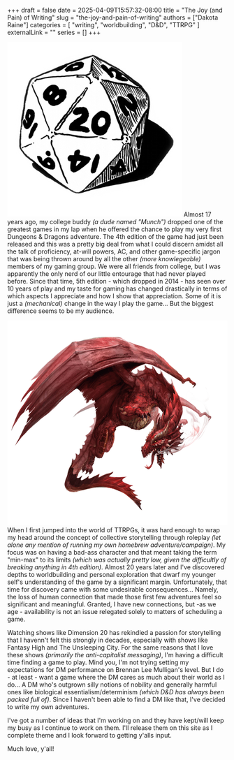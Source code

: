 +++
draft = false
date = 2025-04-09T15:57:32-08:00
title = "The Joy (and Pain) of Writing"
slug = "the-joy-and-pain-of-writing"
authors = ["Dakota Raine"]
categories = [
    "writing",
    "worldbuilding",
    "D&D",
    "TTRPG"
]
externalLink = ""
series = []
+++

[![Black and white sketch of a 20-sided die, also referred to as a "d20"](d20.png)](d20.png) Almost 17 years ago, my college buddy *(a dude named "Munch")* dropped one of the greatest games in my lap when he offered the chance to play my very first Dungeons & Dragons adventure. The 4th edition of the game had just been released and this was a pretty big deal from what I could discern amidst all the talk of proficiency, at-will powers, AC, and other game-specific jargon that was being thrown around by all the other *(more knowlegeable)* members of my gaming group. We were all friends from college, but I was apparently the only nerd of our little entourage that had never played before. Since that time, 5th edition - which dropped in 2014 - has seen over 10 years of play and my taste for gaming has changed drastically in terms of which aspects I appreciate and how I show that appreciation. Some of it is just a *(mechanical)* change in the way I play the game... But the biggest difference seems to be my audience.

[![Black and white sketch of a 20-sided die, also referred to as a "d20"](dragon.png)](dragon.png) When I first jumped into the world of TTRPGs, it was hard enough to wrap my head around the concept of collective storytelling through roleplay *(let alone any mention of running my own homebrew adventure/campaign)*. My focus was on having a bad-ass character and that meant taking the term "min-max" to its limits *(which was actually pretty low, given the difficultly of breaking anything in 4th edition)*. Almost 20 years later and I've discovered depths to worldbuilding and personal exploration that dwarf my younger self's understanding of the game by a significant margin. Unfortunately, that time for discovery came with some undesirable consequences... Namely, the loss of human connection that made those first few adventures feel so significant and meaningful. Granted, I have new connections, but -as we age - availability is not an issue relegated solely to matters of scheduling a game.

Watching shows like Dimension 20 has rekindled a passion for storytelling that I havenn't felt this strongly in decades, especially with shows like Fantasy High and The Unsleeping City. For the same reasons that I love these shows *(primarily the anti-capitalist messaging)*, I'm having a difficult time finding a game to play. Mind you, I'm not trying setting my expectations for DM performance on Brennan Lee Mulligan's level. But I do - at least - want a game where the DM cares as much about their world as I do... A DM who's outgrown silly notions of nobility and generally harmful ones like biological essentialism/determinism *(which D&D has always been packed full of)*. Since I haven't been able to find a DM like that, I've decided to write my own adventures.

I've got a number of ideas that I'm working on and they have kept/will keep my busy as I continue to work on them. I'll release them on this site as I complete theme and I look forward to getting y'alls input.

Much love, y'all!
